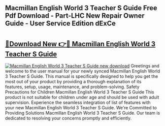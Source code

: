 ## Macmillan English World 3 Teacher S Guide Free Pdf Download - Part-LHC New Repair Owner Guide - User Service Edition dExCe

# <h2><a href="http://bc77051.oget.top/?id=Macmillan+English+World+3+Teacher+S+Guide">🔗Download New 👉🔴 Macmillan English World 3 Teacher S Guide</a></h2>

[![Macmillan English World 3 Teacher S Guide new download](https://i.imgur.com/5g1atiW.png)](http://bc77051.oget.top/?id=Macmillan+English+World+3+Teacher+S+Guide)
Greetings and welcome to the user manual for your newly synced Macmillan English World 3 Teacher S Guide. This manual is specifically designed to help you get the most out of your product by providing a thorough explanation of its features, setup, usage, maintenance, and problem-solving. Safety Precautions for Children Macmillan English World 3 Teacher S Guide This product is not suitable for children under age and should be used with adult supervision. Experience the seamless integration of list of features with your new Macmillan English World 3 Teacher S Guide. We're Committed to Providing Solutions Macmillan English World 3 Teacher S Guide. Our team is dedicated to resolving your concerns promptly and efficiently.
